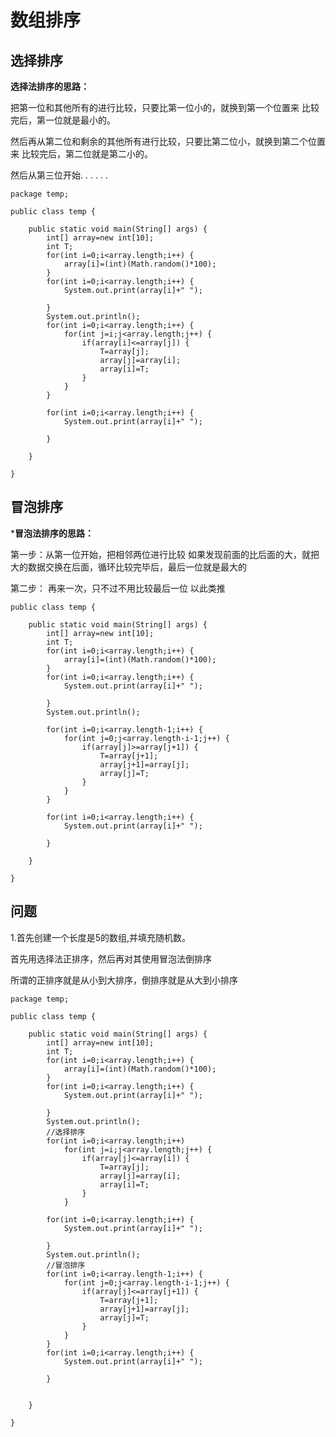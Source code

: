 # 数组排序

## 选择排序

**选择法排序的思路：**

把第一位和其他所有的进行比较，只要比第一位小的，就换到第一个位置来
比较完后，第一位就是最小的。

然后再从第二位和剩余的其他所有进行比较，只要比第二位小，就换到第二个位置来
比较完后，第二位就是第二小的。

然后从第三位开始. . . . . .

```
package temp;

public class temp {

	public static void main(String[] args) {
		int[] array=new int[10];
		int T;
		for(int i=0;i<array.length;i++) {
			array[i]=(int)(Math.random()*100);
		}
		for(int i=0;i<array.length;i++) {
			System.out.print(array[i]+" ");
			
		}
		System.out.println();
		for(int i=0;i<array.length;i++) {
			for(int j=i;j<array.length;j++) {
				if(array[i]<=array[j]) {
					T=array[j];
					array[j]=array[i];
					array[i]=T;
				}
			}
		}
		
		for(int i=0;i<array.length;i++) {
			System.out.print(array[i]+" ");
			
		}

	}

}
```

## 冒泡排序

***冒泡法排序的思路：**

第一步：从第一位开始，把相邻两位进行比较
如果发现前面的比后面的大，就把大的数据交换在后面，循环比较完毕后，最后一位就是最大的

第二步： 再来一次，只不过不用比较最后一位
以此类推

```
public class temp {

	public static void main(String[] args) {
		int[] array=new int[10];
		int T;
		for(int i=0;i<array.length;i++) {
			array[i]=(int)(Math.random()*100);
		}
		for(int i=0;i<array.length;i++) {
			System.out.print(array[i]+" ");
			
		}
		System.out.println();
		
		for(int i=0;i<array.length-1;i++) {
			for(int j=0;j<array.length-i-1;j++) {
				if(array[j]>=array[j+1]) {
					T=array[j+1];
					array[j+1]=array[j];
					array[j]=T;
				}
			}
		}
		
		for(int i=0;i<array.length;i++) {
			System.out.print(array[i]+" ");
			
		}

	}

}
```
## 问题
1.首先创建一个长度是5的数组,并填充随机数。

首先用选择法正排序，然后再对其使用冒泡法倒排序

所谓的正排序就是从小到大排序，倒排序就是从大到小排序
```
package temp;

public class temp {

	public static void main(String[] args) {
		int[] array=new int[10];
		int T;
		for(int i=0;i<array.length;i++) {
			array[i]=(int)(Math.random()*100);
		}
		for(int i=0;i<array.length;i++) {
			System.out.print(array[i]+" ");
			
		}
		System.out.println();
		//选择排序
		for(int i=0;i<array.length;i++)
			for(int j=i;j<array.length;j++) {
				if(array[j]<=array[i]) {
					T=array[j];
					array[j]=array[i];
					array[i]=T;
				}
			}
		
		for(int i=0;i<array.length;i++) {
			System.out.print(array[i]+" ");
			
		}
		System.out.println();
		//冒泡排序
		for(int i=0;i<array.length-1;i++) {
			for(int j=0;j<array.length-i-1;j++) {
				if(array[j]<=array[j+1]) {
					T=array[j+1];
					array[j+1]=array[j];
					array[j]=T;
				}
			}
		}
		for(int i=0;i<array.length;i++) {
			System.out.print(array[i]+" ");
			
		}
    
		
	}

}
```